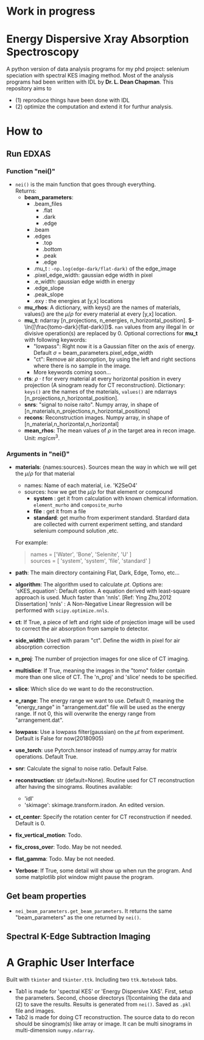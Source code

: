 # Work in progress

# Energy Dispersive Xray Absorption Spectroscopy
A python version of data analysis programs for my phd project: selenium speciation with spectral KES imaging method.
Most of the analysis programs had been written with IDL by **Dr. L. Dean Chapman**. This repository aims to 
- (1) reproduce things have been done with IDL 
- (2) optimize the computation and extend it for furthur analysis.

# How to
## Run EDXAS
### Function "nei()"
- `nei()` is the main function that goes through everything.<br>
Returns:
    - **beam_parameters**:
        - .beam_files
            - .flat
            - .dark
            - .edge
        - .beam
        - .edges
            - .top
            - .bottom
            - .peak
            - .edge
        - .mu_t : `-np.log(edge-dark/flat-dark)` of the edge_image
        - .pixel_edge_width: gaussian edge width in pixel
        - .e_width: gaussian edge width in energy
        - .edge_slope
        - .peak_slope
        - .exy : the energies at [y,x] locations
    - **mu_rhos**: A dictionary, with keys() are the names of materials, values() are the $\mu/\rho$ for every material at every [y,x] location.
    - **mu_t**: ndarray [n_projections, n_energies, n_horizontal_position]. $-\ln{[\frac{tomo-dark}{flat-dark}]}$. `nan` values from any illegal $\ln$ or divisive operation(s) are replaced by 0. Optional corrections for **mu_t** with following keywords:
        - "lowpass": Right now it is a Gaussian filter on the axis of energy. Default $\sigma$ = beam_parameters.pixel_edge_width
        - "ct": Remove air absoroption, by using the left and right sections where there is no sample in the image.
        - More keywords coming soon... 
    - **rts**: $\rho\cdot t$ for every material at every horizontal position in every projection (A sinogram ready for CT reconstruction). Dictionary: `keys()` are the names of the materials, `values()` are ndarrays [n_projections,n_horizontal_position].
    - **snrs**: "signal to noise raito". Numpy array, in shape of [n_materials,n_projections,n_horizontal_positions]
    - **recons**: Reconstruction images. Numpy array, in shape of [n_material,n_horizontal,n_horizontal]
    - **mean_rhos**: The mean values of $\rho$ in the target area in recon image. Unit: $mg/cm^3$.

### Arguments in "nei()"
- **materials**: {names:sources}. Sources mean the way in which we will get the $\mu/\rho$ for that material
    - names: Name of each material, i.e. 'K2SeO4'
    - sources: how we get the $\mu/\rho$ for that element or compound
        - **system**   : get it from calculation with known chemical information. `element_murho` and `composite_murho`
        - **file** : get it from a file
        - **standard**: get murho from experiment standard. Stardard data are collected with current experiment setting, and standard selenium compound solution ,etc.
        
    For example:
    
    >names = ['Water', 'Bone', 'Selenite', 'U'   ]<br> 
    sources = [  'system',  'system',     'file', 'standard' ]
 
- **path**: The main directory containing Flat, Dark, Edge, Tomo, etc...
- **algorithm**: The algorithm used to calculate $\rho t$. Options are:
                      'sKES_equation': Default option. A equation derived with least-square approach is used.
                                       Much faster than 'nnls'. [Ref: Ying Zhu,2012 Dissertation]
                      'nnls'         : A Non-Negative Linear Regression will be performed with `scipy.optimize.nnls`.
- **ct**: If True, a piece of left and right side of projection image will be used to correct the air absorption from sample to detector.
- **side_width**: Used with param "ct". Define the width in pixel for air absorption correction
- **n_proj**: The number of projection images for one slice of CT imaging.
- **multislice**: If True, meaning the images in the "tomo" folder contain more than one slice of CT. The 'n_proj' and 'slice' needs to be specified.
- **slice**: Which slice do we want to do the reconstruction.
- **e_range**: The energy range we want to use. Default 0, meaning the "energy_range" in "arrangement.dat" file will be used as the energy range. If not 0, this will overwrite the energy range from "arrangement.dat".
- **lowpass**: Use a lowpass filter(gaussian) on the $\mu t$ from experiment. Default is False for now(20180905)
- **use_torch**: use Pytorch.tensor instead of numpy.array for matrix operations. Default True.
- **snr**: Calculate the signal to noise ratio. Default False.
- **reconstruction**: str (default=None). Routine used for CT reconstruction after having the sinograms. Routines available: 
    - 'idl'
    - 'skimage': skimage.transform.iradon. An edited version.
- **ct_center**: Specify the rotation center for CT reconstruction if needed. Default is 0.
- **fix_vertical_motion**: Todo.
- **fix_cross_over**: Todo. May be not needed.
- **flat_gamma**: Todo. May be not needed.
- **Verbose**: If True, some detail will show up when run the program. And some matplotlib plot window might pause the program.

## Get beam properties
- `nei_beam_parameters.get_beam_parameters`. It returns the same "beam_parameters" as the one returned by `nei()`.

## Spectral K-Edge Subtraction Imaging


# A Graphic User Interface
Built with `tkinter` and `tkinter.ttk`.
Including two `ttk.Notebook` tabs. 
- Tab1 is made for 'spectral KES' or 'Energy Dispersive XAS'. First, setup the parameters. Second, choose directorys (1)containing the data and (2) to save the results. Results is generated from `nei()`. Saved as `.pkl` file and images.
- Tab2 is made for doing CT reconstruction. The source data to do recon should be sinogram(s) like array or image. It can be multi sinograms in multi-dimension `numpy.ndarray`.



    
